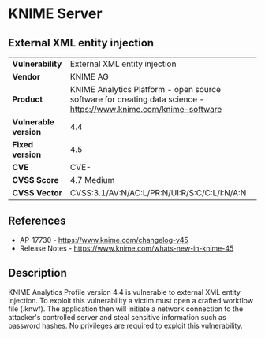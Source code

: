 # KNIME Server
## External XML entity injection

|  |  |
|---|---|
| **Vulnerability** | External XML entity injection |
| **Vendor** | KNIME AG |
| **Product** | KNIME Analytics Platform - open source software for creating data science - https://www.knime.com/knime-software |
| **Vulnerable version** | 4.4 |
| **Fixed version** | 4.5 |
| **CVE** | CVE- |
| **CVSS Score** | 4.7 Medium |
| **CVSS Vector** | CVSS:3.1/AV:N/AC:L/PR:N/UI:R/S:C/C:L/I:N/A:N  |


## References
* AP-17730 - https://www.knime.com/changelog-v45
* Release Notes - https://www.knime.com/whats-new-in-knime-45

## Description
KNIME Analytics Profile version 4.4 is vulnerable to external XML entity injection. To exploit this vulnerability a victim must open a crafted workflow file (.knwf). The application then will initiate a network connection to the attacker's controlled server and steal sensitive information such as password hashes. No privileges are required to exploit this vulnerability.